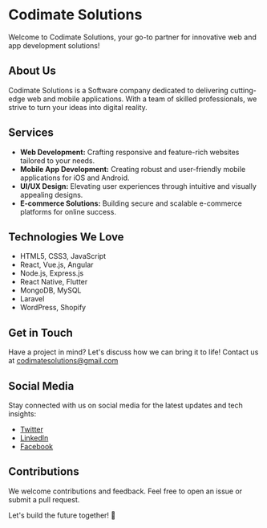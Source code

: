 # Codimate Solutions

Welcome to Codimate Solutions, your go-to partner for innovative web and app development solutions!

## About Us

Codimate Solutions is a Software company dedicated to delivering cutting-edge web and mobile applications. With a team of skilled professionals, we strive to turn your ideas into digital reality.

## Services

- **Web Development:** Crafting responsive and feature-rich websites tailored to your needs.
- **Mobile App Development:** Creating robust and user-friendly mobile applications for iOS and Android.
- **UI/UX Design:** Elevating user experiences through intuitive and visually appealing designs.
- **E-commerce Solutions:** Building secure and scalable e-commerce platforms for online success.

## Technologies We Love

- HTML5, CSS3, JavaScript
- React, Vue.js, Angular
- Node.js, Express.js
- React Native, Flutter
- MongoDB, MySQL
- Laravel
- WordPress, Shopify 

## Get in Touch

Have a project in mind? Let's discuss how we can bring it to life! Contact us at [codimatesolutions@gmail.com](mailto:codimatesolutions@gmail.com) 

## Social Media

Stay connected with us on social media for the latest updates and tech insights:

- [Twitter](https://twitter.com/codimatesolutions)
- [LinkedIn](https://www.linkedin.com/company/codimatesolutions)
- [Facebook](https://www.facebook.com/codimatesolutions)


## Contributions

We welcome contributions and feedback. Feel free to open an issue or submit a pull request.

Let's build the future together! 🚀
